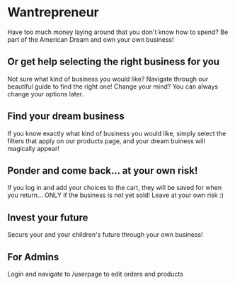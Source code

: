 # Wantrepreneur

Have too much money laying around that you don't know how to spend? Be part of the American Dream and own your own business!

## Or get help selecting the right business for you

Not sure what kind of business you would like? Navigate through our beautiful guide to find the right one! Change your mind? You can always change your options later.

## Find your dream business

If you know exactly what kind of business you would like, simply select the filters that apply on our products page, and your dream buiness will magically appear!

## Ponder and come back... at your own risk!

If you log in and add your choices to the cart, they will be saved for when you return... ONLY if the business is not yet sold! Leave at your own risk :)

## Invest your future

Secure your and your children's future through your own business!

## For Admins

Login and navigate to /userpage to edit orders and products